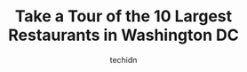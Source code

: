 ---
layout: ampstory
image: https://i0.wp.com/paketmu.com/wp-content/uploads/2023/06/bresca-0-in-washington-dc-1686372810.jpeg?resize=640,853
author: techidn
featured: false
description: Explore the diverse Restaurant scene in Washington DC, home to an incredible selection of 10 establishments catering to every taste. Whether youre in search of iconic favorites or undiscove
title: Take a Tour of the 10 Largest Restaurants in Washington DC
cover:
   title: Take a Tour of the 10 Largest Restaurants in Washington DC
   subtitle: RICKPATE
   background: https://paketmu.com/wp-content/uploads/2023/06/bresca-0-in-washington-dc-1686372810.jpeg

pages: 
 - layout: thirds
   top: <h1>#1 Old Ebbitt Grill</h1>
   bottom: "<p>Headed to Old Ebbitt during the spring for the second time in my life and boy was excited to be back. Sat at the bar this time for a late lunch and some drinks. Bartender</p>"
   background: https://paketmu.com/wp-content/uploads/2023/06/bresca-1-in-washington-dc-1686372819.jpeg
   backgroundblur: true
 - layout: thirds
   top: <h1>#2 Founding Farmers DC</h1>
   bottom: "<p>We had a fabulous experience here. Its a very fun atmosphere and the food was delicious. I had the crazy corn chicken salad and it might be my most favorite salad ever. </p>"
   background: https://paketmu.com/wp-content/uploads/2023/06/bresca-2-in-washington-dc-1686372820.jpeg
   cta:
      link: https://paketmu.com/take-a-tour-of-the-10-largest-restaurants-in-washington-dc/
      text: Take a Tour of the 10 Largest Restaurants in Washington DC
 - layout: thirds
   top: <h1>#3 Le Diplomate</h1>
   bottom: "<p>This is a fantastic restaurant in the D.C. area. Myself and some friends had brunch reservations at 9-00 and had a fabulous time. The server was knowledgeable, profession</p>"
   background: https://paketmu.com/wp-content/uploads/2023/06/bresca-3-in-washington-dc-1686372820.jpeg
   cta:
      link: https://paketmu.com/take-a-tour-of-the-10-largest-restaurants-in-washington-dc/
      text: Take a Tour of the 10 Largest Restaurants in Washington DC
 - layout: thirds
   top: <h1>#4 Pisco y Nazca Ceviche Gastrobar</h1>
   bottom: "<p>1823 L St NW, Washington, DC 20036, United States</p>"
   background: https://images.unsplash.com/photo-1618556658017-fd9c732d1360?ixlib=rb-4.0.3&ixid=MnwxMjA3fDB8MHxwaG90by1wYWdlfHx8fGVufDB8fHx8&auto=format&fit=crop&w=640&h=853&q=80
   cta:
      link: https://paketmu.com/take-a-tour-of-the-10-largest-restaurants-in-washington-dc/
      text: Take a Tour of the 10 Largest Restaurants in Washington DC
 - layout: thirds
   top: <h1>#5 Carmines Italian Restaurant - Washington D.C.</h1>
   bottom: "<p>425 7th Street NW at, E St NW, Washington, DC 20004, United States</p>"
   background: https://images.unsplash.com/photo-1488554378835-f7acf46e6c98?ixlib=rb-4.0.3&ixid=MnwxMjA3fDB8MHxwaG90by1wYWdlfHx8fGVufDB8fHx8&auto=format&fit=crop&w=640&h=853&q=80
   cta:
      link: https://paketmu.com/take-a-tour-of-the-10-largest-restaurants-in-washington-dc/
      text: Take a Tour of the 10 Largest Restaurants in Washington DC
 - layout: thirds
   top: <h1>#6 Georgia Browns</h1>
   bottom: "<p>950 15th St NW, Washington, DC 20005, United States</p>"
   background: https://images.unsplash.com/photo-1515405295579-ba7b45403062?ixlib=rb-4.0.3&ixid=MnwxMjA3fDB8MHxwaG90by1wYWdlfHx8fGVufDB8fHx8&auto=format&fit=crop&w=640&h=853&q=80
   cta:
      link: https://paketmu.com/take-a-tour-of-the-10-largest-restaurants-in-washington-dc/
      text: Take a Tour of the 10 Largest Restaurants in Washington DC
 - layout: thirds
   top: <h1>#7 The Capital Grille</h1>
   bottom: "<p>601 Pennsylvania Avenue NW, Washington, DC 20004, United States</p>"
   background: https://images.unsplash.com/photo-1561679660-d00ee1e0dc8e?ixlib=rb-4.0.3&ixid=MnwxMjA3fDB8MHxwaG90by1wYWdlfHx8fGVufDB8fHx8&auto=format&fit=crop&w=640&h=853&q=80
   cta:
      link: https://paketmu.com/take-a-tour-of-the-10-largest-restaurants-in-washington-dc/
      text: Take a Tour of the 10 Largest Restaurants in Washington DC
 - layout: thirds
   middle: Continue reading...
   background: https://images.unsplash.com/photo-1527066579998-dbbae57f45ce?ixlib=rb-4.0.3&ixid=MnwxMjA3fDB8MHxwaG90by1wYWdlfHx8fGVufDB8fHx8&auto=format&fit=crop&w=640&h=853&q=80
   cta:
      link: https://paketmu.com/take-a-tour-of-the-10-largest-restaurants-in-washington-dc/
      text: Take a Tour of the 10 Largest Restaurants in Washington DC
      
---